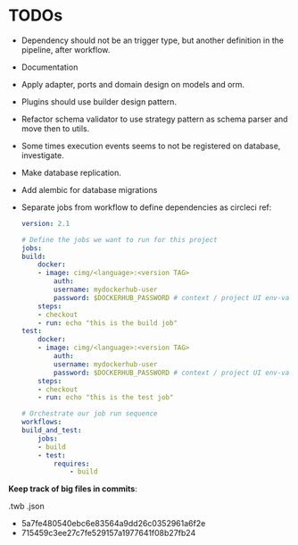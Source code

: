 # TODOs

- Dependency should not be an trigger type, but another definition in the pipeline, after workflow.
- Documentation
- Apply adapter, ports and domain design on models and orm.
- Plugins should use builder design pattern.
- Refactor schema validator to use strategy pattern as schema parser and move then to utils.
- Some times execution events seems to not be registered on database, investigate.
- Make database replication.
- Add alembic for database migrations
- Separate jobs from workflow to define dependencies as circleci ref:

  ```yml
  version: 2.1

  # Define the jobs we want to run for this project
  jobs:
  build:
      docker:
      - image: cimg/<language>:<version TAG>
          auth:
          username: mydockerhub-user
          password: $DOCKERHUB_PASSWORD # context / project UI env-var reference
      steps:
      - checkout
      - run: echo "this is the build job"
  test:
      docker:
      - image: cimg/<language>:<version TAG>
          auth:
          username: mydockerhub-user
          password: $DOCKERHUB_PASSWORD # context / project UI env-var reference
      steps:
      - checkout
      - run: echo "this is the test job"

  # Orchestrate our job run sequence
  workflows:
  build_and_test:
      jobs:
      - build
      - test:
          requires:
              - build
  ```

**Keep track of big files in commits**:

.twb
.json

- 5a7fe480540ebc6e83564a9dd26c0352961a6f2e
- 715459c3ee27c7fe529157a1977641f08b27fb24
